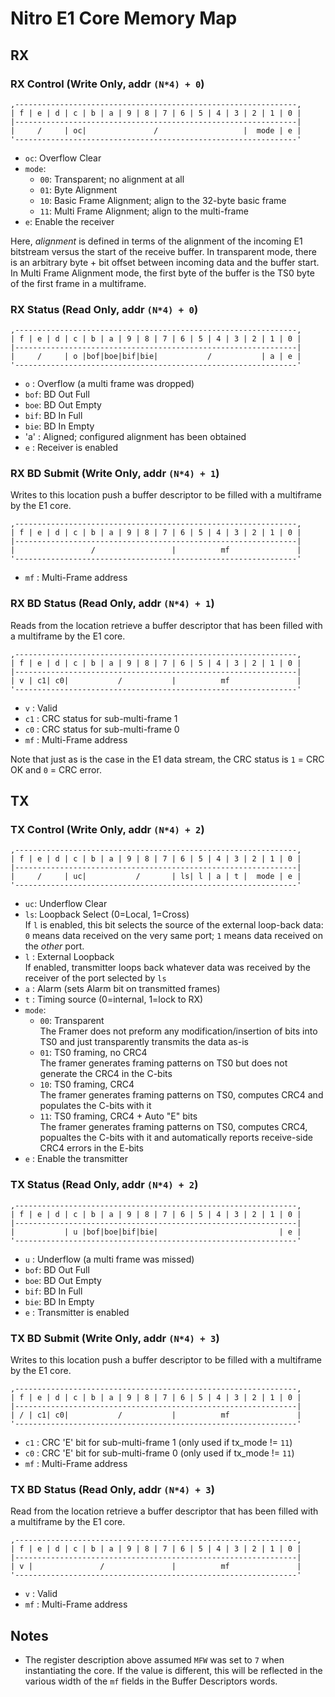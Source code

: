 Nitro E1 Core Memory Map
========================

RX
--

### RX Control (Write Only, addr `(N*4) + 0`)

```
,---------------------------------------------------------------,
| f | e | d | c | b | a | 9 | 8 | 7 | 6 | 5 | 4 | 3 | 2 | 1 | 0 |
|---------------------------------------------------------------|
|     /     | oc|               /                   |  mode | e |
'---------------------------------------------------------------'
```

  * `oc`: Overflow Clear
  * `mode`:
      - `00`: Transparent; no alignment at all
      - `01`: Byte Alignment
      - `10`: Basic Frame Alignment; align to the 32-byte basic frame
      - `11`: Multi Frame Alignment; align to the multi-frame
  * `e`: Enable the receiver

Here, _alignment_ is defined in terms of the alignment of the
incoming E1 bitstream versus the start of the receive buffer. In
transparent mode, there is an arbitrary byte + bit offset between
incoming data and the buffer start. In Multi Frame Alignment mode,
the first byte of the buffer is the TS0 byte of the first frame
in a multiframe.

### RX Status (Read Only, addr `(N*4) + 0`)

```
,---------------------------------------------------------------,
| f | e | d | c | b | a | 9 | 8 | 7 | 6 | 5 | 4 | 3 | 2 | 1 | 0 |
|---------------------------------------------------------------|
|     /     | o |bof|boe|bif|bie|           /           | a | e |
'---------------------------------------------------------------'
```

  * `o`  : Overflow (a multi frame was dropped)
  * `bof`: BD Out Full
  * `boe`: BD Out Empty
  * `bif`: BD In Full
  * `bie`: BD In Empty
  * 'a'  : Aligned; configured alignment has been obtained
  * `e`  : Receiver is enabled


### RX BD Submit (Write Only, addr `(N*4) + 1`)

Writes to this location push a buffer descriptor to be filled
with a multiframe by the E1 core.

```
,---------------------------------------------------------------,
| f | e | d | c | b | a | 9 | 8 | 7 | 6 | 5 | 4 | 3 | 2 | 1 | 0 |
|---------------------------------------------------------------|
|                 /                 |          mf               |
'---------------------------------------------------------------'
```

  * `mf` : Multi-Frame address


### RX BD Status (Read Only, addr `(N*4) + 1`)

Reads from the location retrieve a buffer descriptor that has been
filled with a multiframe by the E1 core.

```
,---------------------------------------------------------------,
| f | e | d | c | b | a | 9 | 8 | 7 | 6 | 5 | 4 | 3 | 2 | 1 | 0 |
|---------------------------------------------------------------|
| v | c1| c0|           /           |          mf               |
'---------------------------------------------------------------'
```

  * `v`  : Valid
  * `c1` : CRC status for sub-multi-frame 1
  * `c0` : CRC status for sub-multi-frame 0
  * `mf` : Multi-Frame address

Note that just as is the case in the E1 data stream, the CRC
status is `1` = CRC OK and `0` = CRC error.


TX
--

### TX Control (Write Only, addr `(N*4) + 2`)

```
,---------------------------------------------------------------,
| f | e | d | c | b | a | 9 | 8 | 7 | 6 | 5 | 4 | 3 | 2 | 1 | 0 |
|---------------------------------------------------------------|
|     /     | uc|           /       | ls| l | a | t |  mode | e |
'---------------------------------------------------------------'
```

  * `uc`: Underflow Clear
  * `ls`: Loopback Select (0=Local, 1=Cross)\
    If `l` is enabled, this bit selects the source of the external
    loop-back data: `0` means data received on the very same port;
    `1` means data received on the _other_ port.
  * `l` : External Loopback\
    If enabled, transmitter loops back whatever data was received
    by the receiver of the port selected by `ls`
  * `a` : Alarm (sets Alarm bit on transmitted frames)
  * `t` : Timing source (0=internal, 1=lock to RX)
  * `mode`:
      - `00`: Transparent\
	The Framer does not preform any modification/insertion of bits
	into TS0 and just transparently transmits the data as-is
      - `01`: TS0 framing, no CRC4\
	The framer generates framing patterns on TS0 but does not
	generate the CRC4 in the C-bits
      - `10`: TS0 framing, CRC4\
	The framer generates framing patterns on TS0, computes CRC4
	and populates the C-bits with it
      - `11`: TS0 framing, CRC4 + Auto "E" bits\
	The framer generates framing patterns on TS0, computes CRC4,
	popualtes the C-bits with it and automatically reports
	receive-side CRC4 errors in the E-bits
  * `e` : Enable the transmitter


### TX Status (Read Only, addr `(N*4) + 2`)

```
,---------------------------------------------------------------,
| f | e | d | c | b | a | 9 | 8 | 7 | 6 | 5 | 4 | 3 | 2 | 1 | 0 |
|---------------------------------------------------------------|
|           | u |bof|boe|bif|bie|                           | e |
'---------------------------------------------------------------'
```

  * `u`  : Underflow (a multi frame was missed)
  * `bof`: BD Out Full
  * `boe`: BD Out Empty
  * `bif`: BD In Full
  * `bie`: BD In Empty
  * `e`  : Transmitter is enabled


### TX BD Submit (Write Only, addr `(N*4) + 3`)

Writes to this location push a buffer descriptor to be filled
with a multiframe by the E1 core.

```
,---------------------------------------------------------------,
| f | e | d | c | b | a | 9 | 8 | 7 | 6 | 5 | 4 | 3 | 2 | 1 | 0 |
|---------------------------------------------------------------|
| / | c1| c0|           /           |          mf               |
'---------------------------------------------------------------'
```

  * `c1` : CRC 'E' bit for sub-multi-frame 1 (only used if tx_mode != `11`)
  * `c0` : CRC 'E' bit for sub-multi-frame 0 (only used if tx_mode != `11`)
  * `mf` : Multi-Frame address


### TX BD Status (Read Only, addr `(N*4) + 3`)

Read from the location retrieve a buffer descriptor that has been
filled with a multiframe by the E1 core.

```
,---------------------------------------------------------------,
| f | e | d | c | b | a | 9 | 8 | 7 | 6 | 5 | 4 | 3 | 2 | 1 | 0 |
|---------------------------------------------------------------|
| v |               /               |          mf               |
'---------------------------------------------------------------'
```

  * `v`  : Valid
  * `mf` : Multi-Frame address


Notes
-----

* The register description above assumed `MFW` was set to `7` when
  instantiating the core. If the value is different, this will be
  reflected in the various width of the `mf` fields in the Buffer
  Descriptors words.
